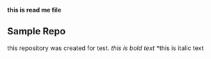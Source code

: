 **this is read me file**
## Sample Repo
this repository was created for test.
*this is bold text*
*this is italic text